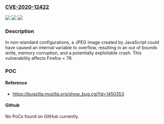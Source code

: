 ### [CVE-2020-12422](https://cve.mitre.org/cgi-bin/cvename.cgi?name=CVE-2020-12422)
![](https://img.shields.io/static/v1?label=Product&message=Firefox&color=blue)
![](https://img.shields.io/static/v1?label=Version&message=%3C%2078%20&color=brighgreen)
![](https://img.shields.io/static/v1?label=Vulnerability&message=Integer%20overflow%20in%20nsJPEGEncoder%3A%3AemptyOutputBuffer&color=brighgreen)

### Description

In non-standard configurations, a JPEG image created by JavaScript could have caused an internal variable to overflow, resulting in an out of bounds write, memory corruption, and a potentially exploitable crash. This vulnerability affects Firefox < 78.

### POC

#### Reference
- https://bugzilla.mozilla.org/show_bug.cgi?id=1450353

#### Github
No PoCs found on GitHub currently.

